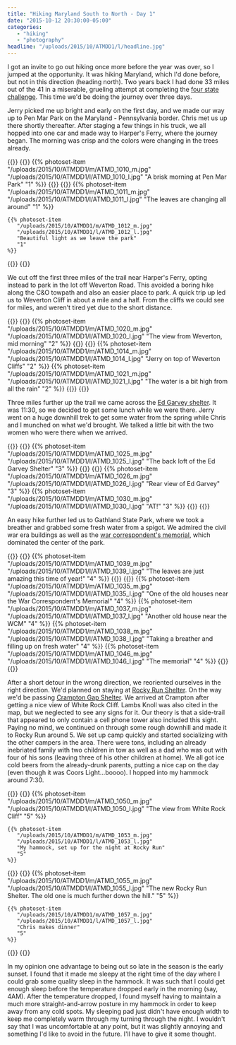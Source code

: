 ```yaml
---
title: "Hiking Maryland South to North - Day 1"
date: "2015-10-12 20:30:00-05:00"
categories:
   - "hiking"
   - "photography"
headline: "/uploads/2015/10/ATMDD1/l/headline.jpg"
---
```

I got an invite to go out hiking once more before the year was over, so I jumped at the opportunity. It was hiking Maryland, which I'd done before, but not in this direction (heading north). Two years back I had done 33 miles out of the 41 in a miserable, grueling attempt at completing the [four state challenge](/posts/2013/the-four-state-challenge/). This time we'd be doing the journey over three days.

Jerry picked me up bright and early on the first day, and we made our way up to Pen Mar Park on the Maryland - Pennsylvania border. Chris met us up there shortly thereafter. After staging a few things in his truck, we all hopped into one car and made way to Harper's Ferry, where the journey began. The morning was crisp and the colors were changing in the trees already.

{{<photoset>}}
  {{<photoset-row>}}
    {{% photoset-item
       "/uploads/2015/10/ATMDD1/m/ATMD_1010_m.jpg"
       "/uploads/2015/10/ATMDD1/l/ATMD_1010_l.jpg"
       "A brisk morning at Pen Mar Park"
       "1"
    %}}
  {{</photoset-row>}}
  {{<photoset-row>}}
    {{% photoset-item
       "/uploads/2015/10/ATMDD1/m/ATMD_1011_m.jpg"
       "/uploads/2015/10/ATMDD1/l/ATMD_1011_l.jpg"
       "The leaves are changing all around"
       "1"
    %}}

    {{% photoset-item
       "/uploads/2015/10/ATMDD1/m/ATMD_1012_m.jpg"
       "/uploads/2015/10/ATMDD1/l/ATMD_1012_l.jpg"
       "Beautiful light as we leave the park"
       "1"
    %}}
  {{</photoset-row>}}
{{</photoset>}}


We cut off the first three miles of the trail near Harper's Ferry, opting instead to park in the lot off Weverton Road. This avoided a boring hike along the C&O towpath and also an easier place to park. A quick trip up led us to Weverton Cliff in about a mile and a half. From the cliffs we could see for miles, and weren't tired yet due to the short distance.

{{<photoset>}}
  {{<photoset-row>}}
    {{% photoset-item
       "/uploads/2015/10/ATMDD1/m/ATMD_1020_m.jpg"
       "/uploads/2015/10/ATMDD1/l/ATMD_1020_l.jpg"
       "The view from Weverton, mid morning"
       "2"
    %}}
  {{</photoset-row>}}
  {{<photoset-row>}}
    {{% photoset-item
       "/uploads/2015/10/ATMDD1/m/ATMD_1014_m.jpg"
       "/uploads/2015/10/ATMDD1/l/ATMD_1014_l.jpg"
       "Jerry on top of Weverton Cliffs"
       "2"
    %}}
    {{% photoset-item
       "/uploads/2015/10/ATMDD1/m/ATMD_1021_m.jpg"
       "/uploads/2015/10/ATMDD1/l/ATMD_1021_l.jpg"
       "The water is a bit high from all the rain"
       "2"
    %}}
  {{</photoset-row>}}
{{</photoset>}}


Three miles further up the trail we came across the [Ed Garvey shelter](http://tnlandforms.us/at/m.php?wpt=EdGarvey). It was 11:30, so we decided to get some lunch while we were there. Jerry went on a huge downhill trek to get some water from the spring while Chris and I munched on what we'd brought. We talked a little bit with the two women who were there when we arrived.

{{<photoset>}}
  {{<photoset-row>}}
    {{% photoset-item
       "/uploads/2015/10/ATMDD1/m/ATMD_1025_m.jpg"
       "/uploads/2015/10/ATMDD1/l/ATMD_1025_l.jpg"
       "The back loft of the Ed Garvey Shelter"
       "3"
    %}}
  {{</photoset-row>}}
  {{<photoset-row>}}
    {{% photoset-item
       "/uploads/2015/10/ATMDD1/m/ATMD_1026_m.jpg"
       "/uploads/2015/10/ATMDD1/l/ATMD_1026_l.jpg"
       "Rear view of Ed Garvey"
       "3"
    %}}
    {{% photoset-item
       "/uploads/2015/10/ATMDD1/m/ATMD_1030_m.jpg"
       "/uploads/2015/10/ATMDD1/l/ATMD_1030_l.jpg"
       "AT!"
       "3"
    %}}
  {{</photoset-row>}}
{{</photoset>}}


An easy hike further led us to Gathland State Park, where we took a breather and grabbed some fresh water from a spigot. We admired the civil war era buildings as well as the [war correspondent's memorial](http://www.nps.gov/anti/learn/historyculture/mnt-arch.htm), which dominated the center of the park.

{{<photoset>}}
  {{<photoset-row>}}
    {{% photoset-item
       "/uploads/2015/10/ATMDD1/m/ATMD_1039_m.jpg"
       "/uploads/2015/10/ATMDD1/l/ATMD_1039_l.jpg"
       "The leaves are just amazing this time of year!"
       "4"
    %}}
  {{</photoset-row>}}
  {{<photoset-row>}}
    {{% photoset-item
       "/uploads/2015/10/ATMDD1/m/ATMD_1035_m.jpg"
       "/uploads/2015/10/ATMDD1/l/ATMD_1035_l.jpg"
       "One of the old houses near the War Correspondent's Memorial"
       "4"
    %}}
    {{% photoset-item
       "/uploads/2015/10/ATMDD1/m/ATMD_1037_m.jpg"
       "/uploads/2015/10/ATMDD1/l/ATMD_1037_l.jpg"
       "Another old house near the WCM"
       "4"
    %}}
    {{% photoset-item
       "/uploads/2015/10/ATMDD1/m/ATMD_1038_m.jpg"
       "/uploads/2015/10/ATMDD1/l/ATMD_1038_l.jpg"
       "Taking a breather and filling up on fresh water"
       "4"
    %}}
    {{% photoset-item
       "/uploads/2015/10/ATMDD1/m/ATMD_1046_m.jpg"
       "/uploads/2015/10/ATMDD1/l/ATMD_1046_l.jpg"
       "The memorial"
       "4"
    %}}
  {{</photoset-row>}}
{{</photoset>}}


After a short detour in the wrong direction, we reoriented ourselves in the right direction. We'd planned on staying at [Rocky Run Shelter](https://en.wikipedia.org/wiki/Rocky_Run_Shelter). On the way we'd be passing [Crampton Gap Shelter](http://tnlandforms.us/at/m.php?wpt=CramptonG). We arrived at Crampton after getting a nice view of White Rock Cliff. Lambs Knoll was also cited in the map, but we neglected to see any signs for it. Our theory is that a side-trail that appeared to only contain a cell phone tower also included this sight. Paying no mind, we continued on through some rough downhill and made it to Rocky Run around 5. We set up camp quickly and started socializing with the other campers in the area. There were tons, including an already inebriated family with two children in tow as well as a dad who was out with four of his sons (leaving three of his other children at home). We all got ice cold beers from the already-drunk parents, putting a nice cap on the day (even though it was Coors Light...boooo). I hopped into my hammock around 7:30.

{{<photoset>}}
  {{<photoset-row>}}
    {{% photoset-item
       "/uploads/2015/10/ATMDD1/m/ATMD_1050_m.jpg"
       "/uploads/2015/10/ATMDD1/l/ATMD_1050_l.jpg"
       "The view from White Rock Cliff"
       "5"
    %}}

    {{% photoset-item
       "/uploads/2015/10/ATMDD1/m/ATMD_1053_m.jpg"
       "/uploads/2015/10/ATMDD1/l/ATMD_1053_l.jpg"
       "My hammock, set up for the night at Rocky Run"
       "5"
    %}}
  {{</photoset-row>}}
  {{<photoset-row>}}
    {{% photoset-item
       "/uploads/2015/10/ATMDD1/m/ATMD_1055_m.jpg"
       "/uploads/2015/10/ATMDD1/l/ATMD_1055_l.jpg"
       "The new Rocky Run Shelter. The old one is much further down the hill."
       "5"
    %}}

    {{% photoset-item
       "/uploads/2015/10/ATMDD1/m/ATMD_1057_m.jpg"
       "/uploads/2015/10/ATMDD1/l/ATMD_1057_l.jpg"
       "Chris makes dinner"
       "5"
    %}}
  {{</photoset-row>}}
{{</photoset>}}


In my opinion one advantage to being out so late in the season is the early sunset. I found that it made me sleepy at the right time of the day where I could grab some quality sleep in the hammock. It was such that I could get enough sleep before the temperature dropped early in the morning (say, 4AM). After the temperature dropped, I found myself having to maintain a much more straight-and-arrow posture in my hammock in order to keep away from any cold spots. My sleeping pad just didn't have enough width to keep me completely warm through my turning through the night. I wouldn't say that I was uncomfortable at any point, but it was slightly annoying and something I'd like to avoid in the future. I'll have to give it some thought.
